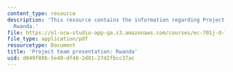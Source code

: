 ```yaml
---
content_type: resource
description: 'This resource contains the information regarding Project team presentation:
  Rwanda.'
file: https://ol-ocw-studio-app-qa.s3.amazonaws.com/courses/ec-701j-d-lab-i-development-fall-2009/d049f80b5e40df402d8127d2fbcc37ac_MITEC_701JF09_proj_rwanda.pdf
file_type: application/pdf
resourcetype: Document
title: 'Project team presentation: Rwanda'
uid: d049f80b-5e40-df40-2d81-27d2fbcc37ac
---
```

